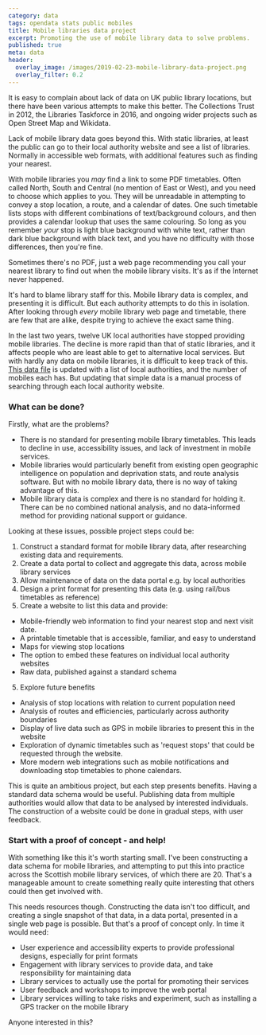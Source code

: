 ```yaml
---
category: data 
tags: opendata stats public mobiles
title: Mobile libraries data project
excerpt: Promoting the use of mobile library data to solve problems.
published: true
meta: data
header:
  overlay_image: /images/2019-02-23-mobile-library-data-project.png
  overlay_filter: 0.2
---
```


It is easy to complain about lack of data on UK public library locations, but there have been various attempts to make this better. The Collections Trust in 2012, the Libraries Taskforce in 2016, and ongoing wider projects such as Open Street Map and Wikidata.

Lack of mobile library data goes beyond this. With static libraries, at least the public can go to their local authority website and see a list of libraries. Normally in accessible web formats, with additional features such as finding your nearest.

With mobile libraries you *may* find a link to some PDF timetables. Often called North, South and Central (no mention of East or West), and you need to choose which applies to you. They will be unreadable in attempting to convey a stop location, a route, and a calendar of dates. One such timetable lists stops with different combinations of text/background colours, and then provides a calendar lookup that uses the same colouring. So long as you remember *your* stop is light blue background with white text, rather than dark blue background with black text, and you have no difficulty with those differences, then you're fine.

Sometimes there's no PDF, just a web page recommending you call your nearest library to find out when the mobile library visits. It's as if the Internet never happened.

It's hard to blame library staff for this. Mobile library data is complex, and presenting it is difficult. But each authority attempts to do this in isolation. After looking through *every* mobile library web page and timetable, there are few that are alike, despite trying to achieve the exact same thing.

In the last two years, twelve UK local authorities have stopped providing mobile libraries. The decline is more rapid than that of static libraries, and it affects people who are least able to get to alternative local services. But with hardly any data on mobile libraries, it is difficult to keep track of this. [This data file](https://github.com/LibrariesHacked/mobiles-librarydata/blob/master/data/authorities.csv) is updated with a list of local authorities, and the number of mobiles each has. But updating that simple data is a manual process of searching through each local authority website.

### What can be done?

Firstly, what are the problems?

* There is no standard for presenting mobile library timetables. This leads to decline in use, accessibility issues, and lack of investment in mobile services.
* Mobile libraries would particularly benefit from existing open geographic intelligence on population and deprivation stats, and route analysis software. But with no mobile library data, there is no way of taking advantage of this.
* Mobile library data is complex and there is no standard for holding it. There can be no combined national analysis, and no data-informed method for providing national support or guidance.

Looking at these issues, possible project steps could be:

1. Construct a standard format for mobile library data, after researching existing data and requirements.
2. Create a data portal to collect and aggregate this data, across mobile library services
3. Allow maintenance of data on the data portal e.g. by local authorities
4. Design a print format for presenting this data (e.g. using rail/bus timetables as reference) 
5. Create a website to list this data and provide:
  * Mobile-friendly web information to find your nearest stop and next visit date.
  * A printable timetable that is accessible, familiar, and easy to understand
  * Maps for viewing stop locations
  * The option to embed these features on individual local authority websites
  * Raw data, published against a standard schema
5. Explore future benefits
  * Analysis of stop locations with relation to current population need
  * Analysis of routes and efficiencies, particularly across authority boundaries
  * Display of live data such as GPS in mobile libraries to present this in the website
  * Exploration of dynamic timetables such as 'request stops' that could be requested through the website.
  * More modern web integrations such as mobile notifications and downloading stop timetables to phone calendars.

This is quite an ambitious project, but each step presents benefits. Having a standard data schema would be useful. Publishing data from multiple authorities would allow that data to be analysed by interested individuals. The construction of a website could be done in gradual steps, with user feedback.

### Start with a proof of concept - and help!

With something like this it's worth starting small. I've been constructing a data schema for mobile libraries, and attempting to put this into practice across the Scottish mobile library services, of which there are 20. That's a manageable amount to create something really quite interesting that others could then get involved with.

This needs resources though. Constructing the data isn't too difficult, and creating a single snapshot of that data, in a data portal, presented in a single web page is possible. But that's a proof of concept only. In time it would need:

* User experience and accessibility experts to provide professional designs, especially for print formats
* Engagement with library services to provide data, and take responsibility for maintaining data
* Library services to actually use the portal for promoting their services
* User feedback and workshops to improve the web portal
* Library services willing to take risks and experiment, such as installing a GPS tracker on the mobile library

Anyone interested in this?